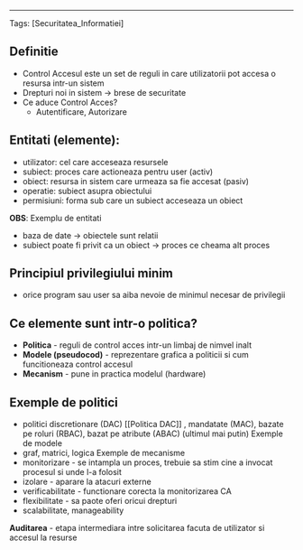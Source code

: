 ----
Tags: [Securitatea_Informatiei]
## **Definitie**
- Control Accesul este un set de reguli in care utilizatorii pot accesa o resursa intr-un sistem
- Drepturi noi in sistem -> brese de securitate
- Ce aduce Control Acces?
  - Autentificare, Autorizare 


## Entitati (elemente):
- utilizator: cel care acceseaza resursele
- subiect: proces care actioneaza pentru user (activ)
- obiect: resursa in sistem care urmeaza sa fie accesat (pasiv)
- operatie: subiect asupra obiectului
- permisiuni: forma sub care un subiect acceseaza un obiect

**OBS**: Exemplu de entitati
  - baza de date -> obiectele sunt relatii
  - subiect poate fi privit ca un obiect -> proces ce cheama alt proces


## **Principiul privilegiului minim** 
 - orice program sau user sa aiba nevoie de minimul necesar de privilegii


## Ce elemente sunt intr-o politica?
 - **Politica** - reguli de control acces intr-un limbaj de nimvel inalt
 - **Modele (pseudocod)** - reprezentare grafica a politicii si cum funcitioneaza control accesul
 - **Mecanism** - pune in practica modelul (hardware)


## **Exemple de politici**
 - politici discretionare (DAC) [[Politica DAC]] , mandatate (MAC), bazate pe roluri (RBAC), bazat pe atribute (ABAC) (ultimul mai putin)
Exemple de modele
  - graf, matrici, logica
Exemple de mecanisme
 - monitorizare - se intampla un proces, trebuie sa stim cine a invocat procesul si unde l-a folosit
 - izolare - aparare la atacuri externe
 - verificabilitate - functionare corecta la monitorizarea CA 
 - flexibilitate - sa paote oferi oricui drepturi
 - scalabilitate, manageability

**Auditarea** - etapa intermediara intre solicitarea facuta de utilizator si accesul la resurse


